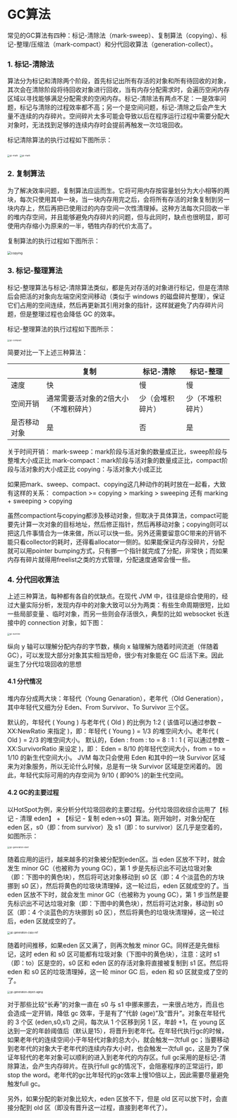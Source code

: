 # GC算法

常见的GC算法有四种：标记-清除法（mark-sweep）、复制算法（copying）、标记-整理/压缩法（mark-compact）和分代回收算法（generation-collect）。

### 1. 标记-清除法

算法分为标记和清除两个阶段，首先标记出所有存活的对象和所有待回收的对象，其次会在清除阶段将待回收对象进行回收，当有内存分配需求时，会遍历空闲内存区域以寻找能够满足分配需求的空闲内存。标记-清除法有两点不足：一是效率问题，标记与清除的过程效率都不高；另一个是空间问题，标记-清除之后会产生大量不连续的内存碎片。空间碎片太多可能会导致以后在程序运行过程中需要分配大对象时，无法找到足够的连续内存时会提前再触发一次垃圾回收。

标记清除算法的执行过程如下图所示：

<img src="../../../../../../../img/gc-mark.PNG" alt="gc-mark" style="zoom: 33%;" />

<img src="../../../../../../../img/gc-delete.PNG" alt="gc-mark" style="zoom: 33%;" />

### 2. 复制算法

为了解决效率问题，复制算法应运而生。它将可用内存按容量划分为大小相等的两块，每次只使用其中一块，当一块内存用完之后，会将所有存活的对象复制到另一块内存上，然后再把已使用过的内存空间一次性清理掉。这种方法每次只回收一半的堆内存空间，并且能够避免内存碎片的问题，但与此同时，缺点也很明显，即可使用内存缩小为原来的一半，牺牲内存的代价太高了。

复制算法的执行过程如下图所示：

<img src="../../../../../../../img/copying.png" alt="copying" style="zoom:50%;" />

### 3. 标记-整理算法

标记-整理算法与标记-清除算法类似，都是先对存活的对象进行标记，但是在清除后会把活的对象向左端空闲空间移动（类似于 windows 的磁盘碎片整理），保证它们占用的空间连续，然后再更新其引用对象的指针，这样就避免了内存碎片问题，但是整理过程也会降低 GC 的效率。

标记-整理算法的执行过程如下图所示：

<img src="../../../../../../../img/gc-compact.png" alt="gc-compact" style="zoom:33%;" />

简要对比一下上述三种算法：

|              | 复制                                  | 标记-清除        | 标记-整理        |
| ------------ | ------------------------------------- | ---------------- | ---------------- |
| 速度         | 快                                    | 慢               | 慢               |
| 空间开销     | 通常需要活对象的2倍大小（不堆积碎片） | 少（会堆积碎片） | 少（不堆积碎片） |
| 是否移动对象 | 是                                    | 否               | 是               |

关于时间开销：
mark-sweep：mark阶段与活对象的数量成正比，sweep阶段与整堆大小成正比
mark-compact：mark阶段与活对象的数量成正比，compact阶段与活对象的大小成正比
copying：与活对象大小成正比

如果把mark、sweep、compact、copying这几种动作的耗时放在一起看，大致有这样的关系：
compaction >= copying > marking > sweeping
还有 marking + sweeping > copying

虽然compactiont与copying都涉及移动对象，但取决于具体算法，compact可能要先计算一次对象的目标地址，然后修正指针，然后再移动对象；copying则可以把这几件事情合为一体来做，所以可以快一些。另外还需要留意GC带来的开销不能只看collector的耗时，还得看allocator一侧的。如果能保证内存没碎片，分配就可以用pointer bumping方式，只有挪一个指针就完成了分配，非常快；而如果内存有碎片就得用freelist之类的方式管理，分配速度通常会慢一些。

### 4. 分代回收算法

上述三种算法，每种都有各自的优缺点。在现代 JVM 中，往往是综合使用的，经过大量实际分析，发现内存中的对象大致可以分为两类：有些生命周期很短，比如一些局部变量 、临时对象，而另一些则会存活很久，典型的比如 websocket 长连接中的 connection 对象，如下图：

<img src="../../../../../../../img/gc-survive.png" alt="gc-survive" style="zoom:33%;" />

纵向 y 轴可以理解分配内存的字节数，横向 x 轴理解为随着时间流逝（伴随着 GC），可以发现大部分对象其实相当短命，很少有对象能在 GC 后活下来。因此诞生了分代垃圾回收的思想

#### 4.1 分代情况

堆内存分成两大块：年轻代（Young Genaration），老年代（Old Generation），其中年轻代又细为分 Eden、From Survivor、To Survivor 三个区。

默认的，年轻代 ( Young ) 与老年代 ( Old ) 的比例为 1:2 ( 该值可以通过参数 –XX:NewRatio 来指定 )，即：年轻代 ( Young ) = 1/3 的堆空间大小。老年代 ( Old ) = 2/3 的堆空间大小。
默认的，Eden : from : to = 8 : 1 : 1 ( 可以通过参数 –XX:SurvivorRatio 来设定 )，即： Eden = 8/10 的年轻代空间大小，from = to = 1/10 的新生代空间大小。
JVM 每次只会使用 Eden 和其中的一块 Survivor 区域来为对象服务，所以无论什么时候，总是有一块 Survivor 区域是空闲着的。
因此，年轻代实际可用的内存空间为 9/10 ( 即90% )的新生代空间。

#### 4.2 GC的主要过程

以HotSpot为例，来分析分代垃圾回收的主要过程。分代垃圾回收综合运用了【标记 - 清理 eden】 + 【标记 - 复制 eden->s0】算法。刚开始时，对象分配在 eden 区，s0（即：from survivor）及 s1（即：to survivor）区几乎是空着的，如图所示：

<img src="../../../../../../../img/gc-generation-start.png" alt="gc-generation-start" style="zoom:33%;" />

随着应用的运行，越来越多的对象被分配到eden区。当 eden 区放不下时，就会发生 minor GC（也被称为 young GC），第 1 步是先标识出不可达垃圾对象（即：下图中的黄色块），然后将可达对象移动到 s0 区（即：4 个淡蓝色的方块挪到 s0 区），然后将黄色的垃圾块清理掉，这一轮过后，eden 区就成空的了。当 eden 区放不下时，就会发生 minor GC（也被称为 young GC），第 1 步当然是要先标识出不可达垃圾对象（即：下图中的黄色块），然后将可达对象，移动到 s0 区（即：4 个淡蓝色的方块挪到 s0 区），然后将黄色的垃圾块清理掉，这一轮过后，eden 区就成空的了。

<img src="../../../../../../../img/gc-generation-copy-ref.png" alt="gc-generation-copy-ref" style="zoom:40%;" />

随着时间推移，如果eden 区又满了，则再次触发 minor GC。同样还是先做标记，这时 eden 和 s0 区可能都有垃圾对象（下图中的黄色块），注意：这时 s1（即：to）区是空的，s0 区和 eden 区的存活对象将直接被复制到 s1 区。然后将 eden 和 s0 区的垃圾清理掉，这一轮 minor GC 后，eden 和 s0 区就变成了空的了。

<img src="../../../../../../../img/gc-generation-object-aging.png" alt="gc-generation-object-aging" style="zoom:40%;" />

对于那些比较“长寿”的对象一直在 s0 与 s1 中挪来挪去，一来很占地方，而且也会造成一定开销，降低 gc 效率，于是有了“代龄 (age)”及“晋升”。对象在年轻代的 3 个区 (eden,s0,s1) 之间，每次从 1 个区移到另 1 区，年龄 +1，在 young 区达到一定的年龄阈值后（默认是15），将晋升到老年代。在年轻代执行gc的时候，如果老年代的连续空间小于年轻代对象的总大小，就会触发一次full gc；当要移动到老年代的对象大于老年代的连续内存大小时，也会触发一次full gc，这是为了保证年轻代的老年对象可以顺利的进入到老年代的内存区。full gc采用的是标记-清除算法，会产生内存碎片。在执行full gc的情况下，会阻塞程序的正常运行，即stop the word。老年代的gc比年轻代的gc效率上慢10倍以上，因此需要尽量避免触发full gc。

另外，如果分配的新对象比较大，eden 区放不下，但是 old 区可以放下时，会直接分配到 old 区（即没有晋升这一过程，直接到老年代了）。